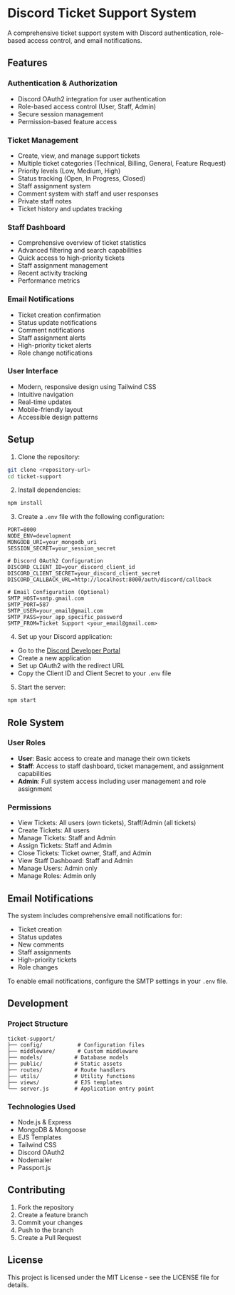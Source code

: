 # Discord Ticket Support System

A comprehensive ticket support system with Discord authentication, role-based access control, and email notifications.

## Features

### Authentication & Authorization
- Discord OAuth2 integration for user authentication
- Role-based access control (User, Staff, Admin)
- Secure session management
- Permission-based feature access

### Ticket Management
- Create, view, and manage support tickets
- Multiple ticket categories (Technical, Billing, General, Feature Request)
- Priority levels (Low, Medium, High)
- Status tracking (Open, In Progress, Closed)
- Staff assignment system
- Comment system with staff and user responses
- Private staff notes
- Ticket history and updates tracking

### Staff Dashboard
- Comprehensive overview of ticket statistics
- Advanced filtering and search capabilities
- Quick access to high-priority tickets
- Staff assignment management
- Recent activity tracking
- Performance metrics

### Email Notifications
- Ticket creation confirmation
- Status update notifications
- Comment notifications
- Staff assignment alerts
- High-priority ticket alerts
- Role change notifications

### User Interface
- Modern, responsive design using Tailwind CSS
- Intuitive navigation
- Real-time updates
- Mobile-friendly layout
- Accessible design patterns

## Setup

1. Clone the repository:
```bash
git clone <repository-url>
cd ticket-support
```

2. Install dependencies:
```bash
npm install
```

3. Create a `.env` file with the following configuration:
```env
PORT=8000
NODE_ENV=development
MONGODB_URI=your_mongodb_uri
SESSION_SECRET=your_session_secret

# Discord OAuth2 Configuration
DISCORD_CLIENT_ID=your_discord_client_id
DISCORD_CLIENT_SECRET=your_discord_client_secret
DISCORD_CALLBACK_URL=http://localhost:8000/auth/discord/callback

# Email Configuration (Optional)
SMTP_HOST=smtp.gmail.com
SMTP_PORT=587
SMTP_USER=your_email@gmail.com
SMTP_PASS=your_app_specific_password
SMTP_FROM=Ticket Support <your_email@gmail.com>
```

4. Set up your Discord application:
- Go to the [Discord Developer Portal](https://discord.com/developers/applications)
- Create a new application
- Set up OAuth2 with the redirect URL
- Copy the Client ID and Client Secret to your `.env` file

5. Start the server:
```bash
npm start
```

## Role System

### User Roles
- **User**: Basic access to create and manage their own tickets
- **Staff**: Access to staff dashboard, ticket management, and assignment capabilities
- **Admin**: Full system access including user management and role assignment

### Permissions
- View Tickets: All users (own tickets), Staff/Admin (all tickets)
- Create Tickets: All users
- Manage Tickets: Staff and Admin
- Assign Tickets: Staff and Admin
- Close Tickets: Ticket owner, Staff, and Admin
- View Staff Dashboard: Staff and Admin
- Manage Users: Admin only
- Manage Roles: Admin only

## Email Notifications

The system includes comprehensive email notifications for:
- Ticket creation
- Status updates
- New comments
- Staff assignments
- High-priority tickets
- Role changes

To enable email notifications, configure the SMTP settings in your `.env` file.

## Development

### Project Structure
```
ticket-support/
├── config/           # Configuration files
├── middleware/       # Custom middleware
├── models/          # Database models
├── public/          # Static assets
├── routes/          # Route handlers
├── utils/           # Utility functions
├── views/           # EJS templates
└── server.js        # Application entry point
```

### Technologies Used
- Node.js & Express
- MongoDB & Mongoose
- EJS Templates
- Tailwind CSS
- Discord OAuth2
- Nodemailer
- Passport.js

## Contributing

1. Fork the repository
2. Create a feature branch
3. Commit your changes
4. Push to the branch
5. Create a Pull Request

## License

This project is licensed under the MIT License - see the LICENSE file for details.